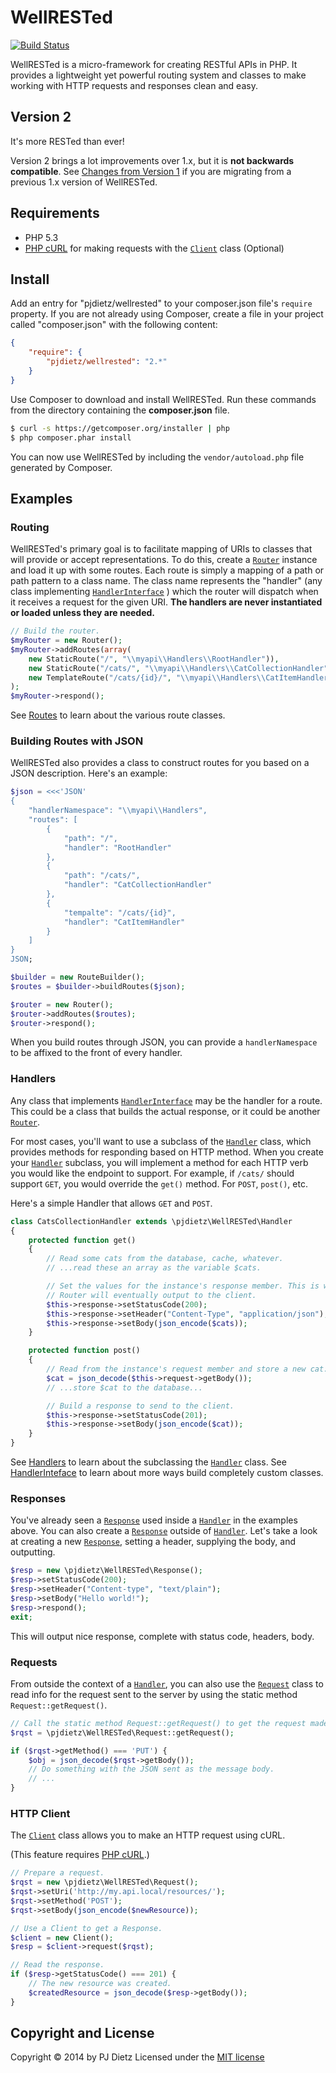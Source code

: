 WellRESTed
==========

[![Build Status](https://travis-ci.org/pjdietz/wellrested.svg?branch=master)](https://travis-ci.org/pjdietz/wellrested)

WellRESTed is a micro-framework for creating RESTful APIs in PHP. It provides a lightweight yet powerful routing system and classes to make working with HTTP requests and responses clean and easy.

Version 2
---------

It's more RESTed than ever!

Version 2 brings a lot improvements over 1.x, but it is **not backwards compatible**. See [Changes from Version 1](wiki/cChanges-from-Version-1) if you are migrating from a previous 1.x version of WellRESTed.

Requirements
------------

- PHP 5.3
- [PHP cURL](http://php.net/manual/en/book.curl.php) for making requests with the [`Client`](src/pjdietz/WellRESTed/Client.php) class (Optional)


Install
-------

Add an entry for "pjdietz/wellrested" to your composer.json file's `require` property. If you are not already using Composer, create a file in your project called "composer.json" with the following content:

```json
{
    "require": {
        "pjdietz/wellrested": "2.*"
    }
}
```

Use Composer to download and install WellRESTed. Run these commands from the directory containing the **composer.json** file.

```bash
$ curl -s https://getcomposer.org/installer | php
$ php composer.phar install
```

You can now use WellRESTed by including the `vendor/autoload.php` file generated by Composer.


Examples
--------

### Routing

WellRESTed's primary goal is to facilitate mapping of URIs to classes that will provide or accept representations. To do this, create a [`Router`](src/pjdietz/WellRESTed/Router.php) instance and load it up with some routes. Each route is simply a mapping of a path or path pattern to a class name. The class name represents the "handler" (any class implementing [`HandlerInterface`](src/pjdietz/WellRESTed/Interfaces/HandlerInterface.php) ) which the router will dispatch when it receives a request for the given URI. **The handlers are never instantiated or loaded unless they are needed.**

```php
// Build the router.
$myRouter = new Router();
$myRouter->addRoutes(array(
    new StaticRoute("/", "\\myapi\\Handlers\\RootHandler")),
    new StaticRoute("/cats/", "\\myapi\\Handlers\\CatCollectionHandler")),
    new TemplateRoute("/cats/{id}/", "\\myapi\\Handlers\\CatItemHandler"))
);
$myRouter->respond();
```

See [Routes](wiki/Routes) to learn about the various route classes.


### Building Routes with JSON

WellRESTed also provides a class to construct routes for you based on a JSON description. Here's an example:

```php
$json = <<<'JSON'
{
    "handlerNamespace": "\\myapi\\Handlers",
    "routes": [
        {
            "path": "/",
            "handler": "RootHandler"
        },
        {
            "path": "/cats/",
            "handler": "CatCollectionHandler"
        },
        {
            "tempalte": "/cats/{id}",
            "handler": "CatItemHandler"
        }
    ]
}
JSON;

$builder = new RouteBuilder();
$routes = $builder->buildRoutes($json);

$router = new Router();
$router->addRoutes($routes);
$router->respond();
```

When you build routes through JSON, you can provide a `handlerNamespace` to be affixed to the front of every handler.

### Handlers

Any class that implements [`HandlerInterface`](src/pjdietz/WellRESTed/Interfaces/HandlerInterface.php) may be the handler for a route. This could be a class that builds the actual response, or it could be another [`Router`](src/pjdietz/WellRESTed/Router.php).

For most cases, you'll want to use a subclass of the [`Handler`](src/pjdietz/WellRESTed/Handler.php) class, which provides methods for responding based on HTTP method. When you create your [`Handler`](src/pjdietz/WellRESTed/Handler.php) subclass, you will implement a method for each HTTP verb you would like the endpoint to support. For example, if `/cats/` should support `GET`, you would override the `get()` method. For `POST`, `post()`, etc.

Here's a simple Handler that allows `GET` and `POST`.

```php
class CatsCollectionHandler extends \pjdietz\WellRESTed\Handler
{
    protected function get()
    {
        // Read some cats from the database, cache, whatever.
        // ...read these an array as the variable $cats.

        // Set the values for the instance's response member. This is what the
        // Router will eventually output to the client.
        $this->response->setStatusCode(200);
        $this->response->setHeader("Content-Type", "application/json");
        $this->response->setBody(json_encode($cats));
    }

    protected function post()
    {
        // Read from the instance's request member and store a new cat.
        $cat = json_decode($this->request->getBody());
        // ...store $cat to the database...

        // Build a response to send to the client.
        $this->response->setStatusCode(201);
        $this->response->setBody(json_encode($cat));
    }
}
```

See [Handlers](wiki/Handlers) to learn about the subclassing the [`Handler`](src/pjdietz/WellRESTed/Handler.php) class.
See [HandlerInteface](wiki/HandlerInterface) to learn about more ways build completely custom classes.

### Responses

You've already seen a [`Response`](src/pjdietz/WellRESTed/Response.php) used inside a [`Handler`](src/pjdietz/WellRESTed/Handler.php) in the examples above. You can also create a [`Response`](src/pjdietz/WellRESTed/Response.php) outside of [`Handler`](src/pjdietz/WellRESTed/Handler.php). Let's take a look at creating a new [`Response`](src/pjdietz/WellRESTed/Response.php), setting a header, supplying the body, and outputting.

```php
$resp = new \pjdietz\WellRESTed\Response();
$resp->setStatusCode(200);
$resp->setHeader("Content-type", "text/plain");
$resp->setBody("Hello world!");
$resp->respond();
exit;
```

This will output nice response, complete with status code, headers, body.

### Requests

From outside the context of a [`Handler`](src/pjdietz/WellRESTed/Handler.php), you can also use the [`Request`](src/pjdietz/WellRESTed/Request.php) class to read info for the request sent to the server by using the static method `Request::getRequest()`.

```php
// Call the static method Request::getRequest() to get the request made to the server.
$rqst = \pjdietz\WellRESTed\Request::getRequest();

if ($rqst->getMethod() === 'PUT') {
    $obj = json_decode($rqst->getBody());
    // Do something with the JSON sent as the message body.
    // ...
}
```

### HTTP Client

The [`Client`](src/pjdietz/WellRESTed/Client.php) class allows you to make an HTTP request using cURL.

(This feature requires [PHP cURL](http://php.net/manual/en/book.curl.php).)

```php
// Prepare a request.
$rqst = new \pjdietz\WellRESTed\Request();
$rqst->setUri('http://my.api.local/resources/');
$rqst->setMethod('POST');
$rqst->setBody(json_encode($newResource));

// Use a Client to get a Response.
$client = new Client();
$resp = $client->request($rqst);

// Read the response.
if ($resp->getStatusCode() === 201) {
    // The new resource was created.
    $createdResource = json_decode($resp->getBody());
}
```


Copyright and License
---------------------
Copyright © 2014 by PJ Dietz
Licensed under the [MIT license](http://opensource.org/licenses/MIT)
